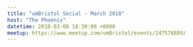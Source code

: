 ```yaml
---
title: "umBristol Social - March 2018"
host: "The Phoenix"
datetime: 2018-03-08 18:30:00 +0000
meetup: https://www.meetup.com/umBristol/events/247576889/
---
```

